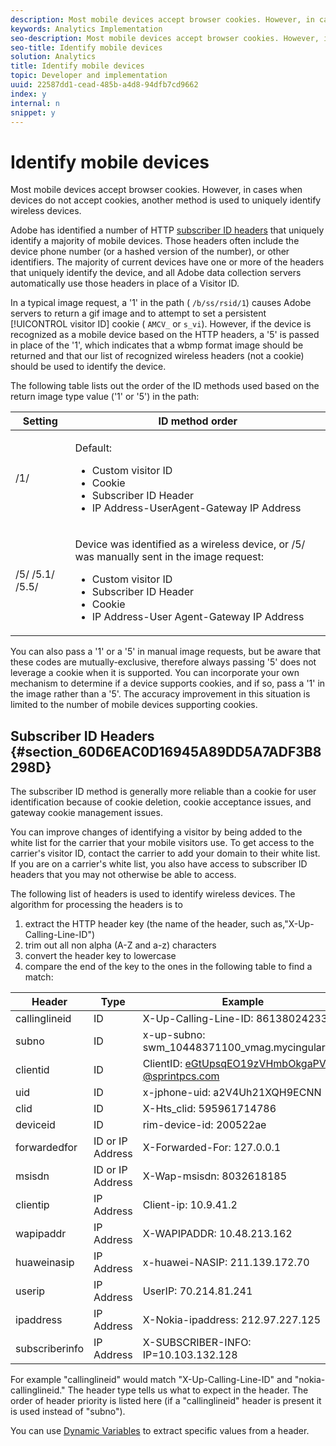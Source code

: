 ```yaml
---
description: Most mobile devices accept browser cookies. However, in cases when devices do not accept cookies, another method is used to uniquely identify wireless devices.
keywords: Analytics Implementation
seo-description: Most mobile devices accept browser cookies. However, in cases when devices do not accept cookies, another method is used to uniquely identify wireless devices.
seo-title: Identify mobile devices
solution: Analytics
title: Identify mobile devices
topic: Developer and implementation
uuid: 22587dd1-cead-485b-a4d8-94dfb7cd9662
index: y
internal: n
snippet: y
---
```


# Identify mobile devices

Most mobile devices accept browser cookies. However, in cases when devices do not accept cookies, another method is used to uniquely identify wireless devices.

Adobe has identified a number of HTTP [subscriber ID headers](../../../implement/js-implementation/c-unique-visitors/visid-mobile.md#section_60D6EAC0D16945A89DD5A7ADF3B8298D) that uniquely identify a majority of mobile devices. Those headers often include the device phone number (or a hashed version of the number), or other identifiers. The majority of current devices have one or more of the headers that uniquely identify the device, and all Adobe data collection servers automatically use those headers in place of a Visitor ID.

In a typical image request, a '1' in the path ( `/b/ss/rsid/1`) causes Adobe servers to return a gif image and to attempt to set a persistent [!UICONTROL visitor ID] cookie ( `AMCV_` or `s_vi`). However, if the device is recognized as a mobile device based on the HTTP headers, a '5' is passed in place of the '1', which indicates that a wbmp format image should be returned and that our list of recognized wireless headers (not a cookie) should be used to identify the device.

The following table lists out the order of the ID methods used based on the return image type value ('1' or '5') in the path: 

<table id="table_07B0E55D5DAA4552A5CBC6937D47A857"> 
 <thead> 
  <tr> 
   <th colname="col1" class="entry"> Setting </th> 
   <th colname="col2" class="entry"> ID method order </th> 
  </tr> 
 </thead>
 <tbody> 
  <tr> 
   <td colname="col1"> <span class="codeph"> /1/</span> </td> 
   <td colname="col2"> <p>Default: </p> 
    <ul id="ul_E37E9919658A492C92187BAA18D33AB6"> 
     <li id="li_1A9E39C7CFB24C68AA07C8E85D33A858">Custom visitor ID </li> 
     <li id="li_0DC8D17828C848BEB614C6E47C090064">Cookie </li> 
     <li id="li_52706792FAD14F459266E3A672F92EA1">Subscriber ID Header </li> 
     <li id="li_ECAD713D22314338BB5C92167DC0BB02"> IP Address-UserAgent-Gateway IP Address </li> 
    </ul> </td> 
  </tr> 
  <tr> 
   <td colname="col1"> <span class="codeph"> /5/ /5.1/ /5.5/</span> </td> 
   <td colname="col2"> <p>Device was identified as a wireless device, or <span class="codeph"> /5/</span> was manually sent in the image request: </p> 
    <ul id="ul_624BEDFA3E1243CF9B42081D8B8EFFFB"> 
     <li id="li_D65761D23B684DB59BC23E92C9098122">Custom visitor ID </li> 
     <li id="li_ADBA806B74CA43EFA8612301E06106C6">Subscriber ID Header </li> 
     <li id="li_79DFD0DEAA1242C09A03E8134A40F799">Cookie </li> 
     <li id="li_A462B9120FC6443480D62F37D456747E">IP Address-User Agent-Gateway IP Address </li> 
    </ul> </td> 
  </tr> 
 </tbody> 
</table>

You can also pass a '1' or a '5' in manual image requests, but be aware that these codes are mutually-exclusive, therefore always passing '5' does not leverage a cookie when it is supported. You can incorporate your own mechanism to determine if a device supports cookies, and if so, pass a '1' in the image rather than a '5'. The accuracy improvement in this situation is limited to the number of mobile devices supporting cookies.

## Subscriber ID Headers {#section_60D6EAC0D16945A89DD5A7ADF3B8298D}

The subscriber ID method is generally more reliable than a cookie for user identification because of cookie deletion, cookie acceptance issues, and gateway cookie management issues.

You can improve changes of identifying a visitor by being added to the white list for the carrier that your mobile visitors use. To get access to the carrier's visitor ID, contact the carrier to add your domain to their white list. If you are on a carrier's white list, you also have access to subscriber ID headers that you may not otherwise be able to access.

The following list of headers is used to identify wireless devices. The algorithm for processing the headers is to

1. extract the HTTP header key (the name of the header, such as,"X-Up-Calling-Line-ID") 
1. trim out all non alpha (A-Z and a-z) characters 
1. convert the header key to lowercase 
1. compare the end of the key to the ones in the following table to find a match:

|  Header  | Type  | Example  |
|---|---|---|
|  callinglineid  | ID  | X-Up-Calling-Line-ID: 8613802423312  |
|  subno  | ID  | x-up-subno: swm_10448371100_vmag.mycingular.net  |
|  clientid  | ID  | ClientID: eGtUpsqEO19zVHmbOkgaPVI-@sprintpcs.com  |
|  uid  | ID  | x-jphone-uid: a2V4Uh21XQH9ECNN  |
|  clid  | ID  | X-Hts_clid: 595961714786  |
|  deviceid  | ID  | rim-device-id: 200522ae  |
|  forwardedfor  | ID or IP Address  | X-Forwarded-For: 127.0.0.1  |
|  msisdn  | ID or IP Address  | X-Wap-msisdn: 8032618185  |
|  clientip  | IP Address  | Client-ip: 10.9.41.2  |
|  wapipaddr  | IP Address  | X-WAPIPADDR: 10.48.213.162  |
|  huaweinasip  | IP Address  | x-huawei-NASIP: 211.139.172.70  |
|  userip  | IP Address  | UserIP: 70.214.81.241  |
|  ipaddress  | IP Address  | X-Nokia-ipaddress: 212.97.227.125  |
|  subscriberinfo  | IP Address  | X-SUBSCRIBER-INFO: IP=10.103.132.128  |

For example "callinglineid" would match "X-Up-Calling-Line-ID" and "nokia-callinglineid." The header type tells us what to expect in the header. The order of header priority is listed here (if a "callinglineid" header is present it is used instead of "subno").

You can use [Dynamic Variables](../../../implement/js-implementation/c-variables/dynvars-overview.md#concept_B016789733A94070A9EAB209EEC05262) to extract specific values from a header. 

